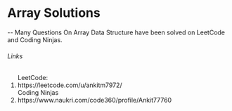 # Array Solutions

-- Many Questions On Array Data Structure have been solved on LeetCode and Coding Ninjas.

<h6>Links</h6>
<ol>
LeetCode: <li>https://leetcode.com/u/ankitm7972/ </li>
Coding Ninjas <li>https://www.naukri.com/code360/profile/Ankit77760 </li>
</ol>
